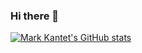 ### Hi there 👋

<!--
**Mark500-lang/Mark500-lang** is a ✨ _special_ ✨ repository because its `README.md` (this file) appears on your GitHub profile.

Here are some ideas to get you started:

- 👨‍💻 Software Engineer and Data Science enthusiast looking to grow his talents
- 🎓 Studying Computer Science and Mathematics at JKUAT
- 🏋️ Currently learning data analytics and dataviz
- 🌱 I’m looking to interact with talented developers and contribute to projects
- 🤔 I love to create digital solutions for everyday problems
- 💬 Reach me at [markkantet@gmail.com](markkantet@gmail.com) 
-->

[![Mark Kantet's GitHub stats](https://github-readme-stats.vercel.app/api?username=Mark500-lang)](https://github.com/anuraghazra/github-readme-stats)
